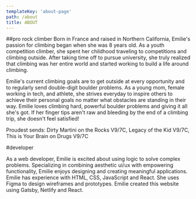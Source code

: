 ```yaml
---
templateKey: 'about-page'
path: /about
title: ABOUT
---
```

##pro rock climber
Born in France and raised in Northern California, Emilie's passion for climbing began when she was 8 years old. As a youth competition climber, she spent her childhood traveling to competitions and climbing outside. After taking time off to pursue university, she truly realized that climbing was her entire world and started working to build a life around climbing. 

Emilie's current climbing goals are to get outside at every opportunity and to regularly send double-digit boulder problems. As a young mom, female working in tech, and athlete, she strives everyday to inspire others to achieve their personal goals no matter what obstacles are standing in their way. Emilie loves climbing hard, powerful boulder problems and giving it all she's got. If her finger tips aren't raw and bleeding by the end of a climbing trip, she doesn't feel satisfied!

Proudest sends: Dirty Martini on the Rocks V9/7C, Legacy of the Kid V9/7C, This is Your Brain on Drugs V9/7C

#developer

As a web developer, Emilie is excited about using logic to solve complex problems. Specializing in combining aesthetic ui/ux with empowering functionality, Emilie enjoys designing and creating meaningful applications. Emilie has experience with HTML, CSS, JavaScript and React. She uses Figma to design wireframes and prototypes. Emilie created this website using Gatsby, Netlify and React.









